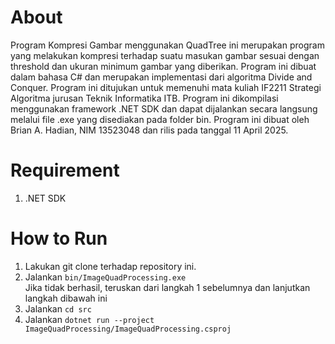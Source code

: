 # About
Program Kompresi Gambar menggunakan QuadTree ini merupakan program yang melakukan kompresi terhadap suatu masukan gambar sesuai dengan threshold dan ukuran minimum gambar yang diberikan. Program ini dibuat dalam bahasa C# dan merupakan implementasi dari algoritma Divide and Conquer. Program ini ditujukan untuk memenuhi mata kuliah IF2211 Strategi Algoritma jurusan Teknik Informatika ITB. Program ini dikompilasi menggunakan framework .NET SDK dan dapat dijalankan secara langsung melalui
file .exe yang disediakan pada folder bin. Program ini dibuat oleh Brian A. Hadian, NIM 13523048 dan rilis pada tanggal 11 April 2025.

# Requirement
1. .NET SDK

# How to Run
1. Lakukan git clone terhadap repository ini.
2. Jalankan ``` bin/ImageQuadProcessing.exe ```  
Jika tidak berhasil, teruskan dari langkah 1 sebelumnya dan lanjutkan langkah dibawah ini  
1. Jalankan ``` cd src ```  
2. Jalankan ``` dotnet run --project ImageQuadProcessing/ImageQuadProcessing.csproj ```
